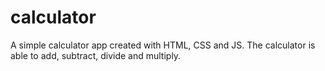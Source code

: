 # calculator
A simple calculator app created with HTML, CSS and JS. The calculator is able to add, subtract, divide and multiply.
